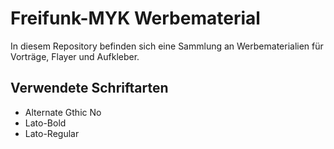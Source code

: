 # Freifunk-MYK Werbematerial

In diesem Repository befinden sich eine Sammlung an Werbematerialien für Vorträge, Flayer und Aufkleber. 

## Verwendete Schriftarten

- Alternate Gthic No
- Lato-Bold
- Lato-Regular
